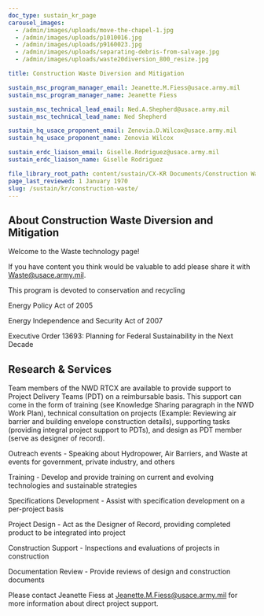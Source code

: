 ```yaml
---
doc_type: sustain_kr_page
carousel_images:
  - /admin/images/uploads/move-the-chapel-1.jpg
  - /admin/images/uploads/p1010016.jpg
  - /admin/images/uploads/p9160023.jpg
  - /admin/images/uploads/separating-debris-from-salvage.jpg
  - /admin/images/uploads/waste20diversion_800_resize.jpg

title: Construction Waste Diversion and Mitigation

sustain_msc_program_manager_email: Jeanette.M.Fiess@usace.army.mil
sustain_msc_program_manager_name: Jeanette Fiess

sustain_msc_technical_lead_email: Ned.A.Shepherd@usace.army.mil
sustain_msc_technical_lead_name: Ned Shepherd

sustain_hq_usace_proponent_email: Zenovia.D.Wilcox@usace.army.mil
sustain_hq_usace_proponent_name: Zenovia Wilcox

sustain_erdc_liaison_email: Giselle.Rodriguez@usace.army.mil
sustain_erdc_liaison_name: Giselle Rodriguez

file_library_root_path: content/sustain/CX-KR Documents/Construction Waste/
page_last_reviewed: 1 January 1970
slug: /sustain/kr/construction-waste/
---
```


## About Construction Waste Diversion and Mitigation

Welcome to the Waste technology page!

If you have content you think would be valuable to add please share it with Waste@usace.army.mil.

This program is devoted to conservation and recycling

Energy Policy Act of 2005

Energy Independence and Security Act of 2007

Executive Order 13693: Planning for Federal Sustainability in the Next Decade

## Research & Services

Team members of the NWD RTCX are available to provide support to Project Delivery Teams (PDT) on a reimbursable basis. This support can come in the form of training (see Knowledge Sharing paragraph in the NWD Work Plan), technical consultation on projects (Example: Reviewing air barrier and building envelope construction details), supporting tasks (providing integral project support to PDTs), and design as PDT member (serve as designer of record).

Outreach events - Speaking about Hydropower, Air Barriers, and Waste at events for government, private industry, and others

Training - Develop and provide training on current and evolving technologies and sustainable strategies

Specifications Development - Assist with specification development on a per-project basis

Project Design - Act as the Designer of Record, providing completed product to be integrated into project

Construction Support - Inspections and evaluations of projects in construction

Documentation Review - Provide reviews of design and construction documents

Please contact Jeanette Fiess at Jeanette.M.Fiess@usace.army.mil for more information about direct project support.
